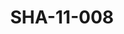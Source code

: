 ---
pid: SHA-11-008
title: SHA-11-008
language: ar
collection: شرحبيل احمد
original_label: 
rights: شرحبيل احمد
location_of_original: شرحبيل احمد
photographer_or_studio: وزارة الاعلام السوداني
scanned_from: photograph 10.6 by 15.2
_date: '1966'
location: الخرطوم
description: هرامبي مع زعيم الازهري
additional_notes: 
permission_display: 'yes'
on_server: 'no'
on_website: 'no'
permalink: /archive/ar/sha-11-008.html
layout: photo-page
---